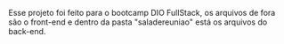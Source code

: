 Esse projeto foi feito para o bootcamp DIO FullStack, os arquivos de fora são o front-end e dentro da pasta "saladereuniao" está os arquivos do back-end.
